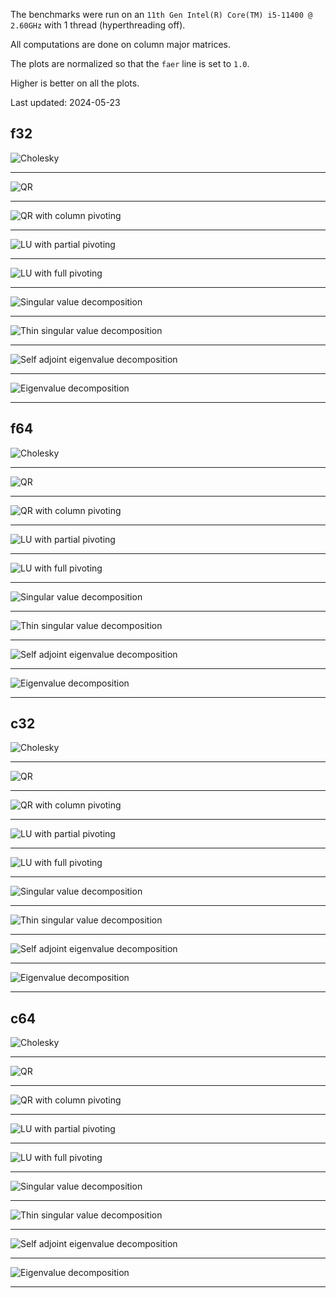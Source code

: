 The benchmarks were run on an `11th Gen Intel(R) Core(TM) i5-11400 @ 2.60GHz` with 1 thread (hyperthreading off).  

All computations are done on column major matrices.

The plots are normalized so that the `faer` line is set to `1.0`.

Higher is better on all the plots.

Last updated: 2024-05-23

## f32
![Cholesky](./plots/st_cholesky_f32_plot.png) 

---

![QR](./plots/st_qr_f32_plot.png)

---

![QR with column pivoting](./plots/st_piv_qr_f32_plot.png)

---

![LU with partial pivoting](./plots/st_lu_f32_plot.png)

---

![LU with full pivoting](./plots/st_piv_lu_f32_plot.png)

---

![Singular value decomposition](./plots/st_svd_f32_plot.png)

---

![Thin singular value decomposition](./plots/st_thin_svd_f32_plot.png)

---

![Self adjoint eigenvalue decomposition](./plots/st_eigh_f32_plot.png)

---

![Eigenvalue decomposition](./plots/st_eig_f32_plot.png)

---

## f64

![Cholesky](./plots/st_cholesky_f64_plot.png)

---

![QR](./plots/st_qr_f64_plot.png)

---

![QR with column pivoting](./plots/st_piv_qr_f64_plot.png)

---

![LU with partial pivoting](./plots/st_lu_f64_plot.png)

---

![LU with full pivoting](./plots/st_piv_lu_f64_plot.png)

---

![Singular value decomposition](./plots/st_svd_f64_plot.png)

---

![Thin singular value decomposition](./plots/st_thin_svd_f64_plot.png)

---

![Self adjoint eigenvalue decomposition](./plots/st_eigh_f64_plot.png)

---

![Eigenvalue decomposition](./plots/st_eig_f64_plot.png)

---

## c32

![Cholesky](./plots/st_cholesky_c32_plot.png)

---

![QR](./plots/st_qr_c32_plot.png)

---

![QR with column pivoting](./plots/st_piv_qr_c32_plot.png)

---

![LU with partial pivoting](./plots/st_lu_c32_plot.png)

---

![LU with full pivoting](./plots/st_piv_lu_c32_plot.png)

---

![Singular value decomposition](./plots/st_svd_c32_plot.png)

---

![Thin singular value decomposition](./plots/st_thin_svd_c32_plot.png)

---

![Self adjoint eigenvalue decomposition](./plots/st_eigh_c32_plot.png)

---

![Eigenvalue decomposition](./plots/st_eig_c32_plot.png)

---

## c64

![Cholesky](./plots/st_cholesky_c64_plot.png)

---

![QR](./plots/st_qr_c64_plot.png)

---

![QR with column pivoting](./plots/st_piv_qr_c64_plot.png)

---

![LU with partial pivoting](./plots/st_lu_c64_plot.png)

---

![LU with full pivoting](./plots/st_piv_lu_c64_plot.png)

---

![Singular value decomposition](./plots/st_svd_c64_plot.png)

---

![Thin singular value decomposition](./plots/st_thin_svd_c64_plot.png)

---

![Self adjoint eigenvalue decomposition](./plots/st_eigh_c64_plot.png)

---

![Eigenvalue decomposition](./plots/st_eig_c64_plot.png)

---

